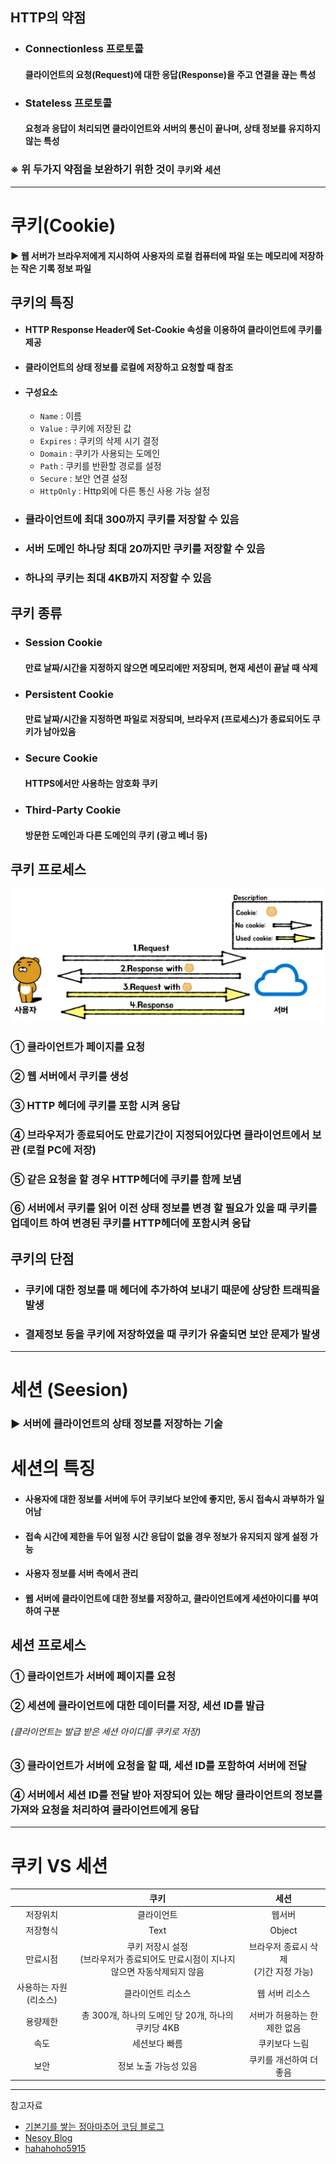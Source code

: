 ## HTTP의 약점
* ### Connectionless 프로토콜
    #### 클라이언트의 요청(Request)에 대한 응답(Response)을 주고 연결을 끊는 특성
* ### Stateless 프로토콜
    #### 요청과 응답이 처리되면 클라이언트와 서버의 통신이 끝나며, 상태 정보를 유지하지 않는 특성

### ※ 위 두가지 약점을 보완하기 위한 것이 `쿠키`와 `세션`

<hr/>

# 쿠키(Cookie)
#### ▶ 웹 서버가 브라우저에게 지시하여 사용자의 로컬 컴퓨터에 파일 또는 메모리에 저장하는 작은 기록 정보 파일

## 쿠키의 특징
* #### HTTP Response Header에 Set-Cookie 속성을 이용하여 클라이언트에 쿠키를 제공
* #### 클라이언트의 상태 정보를 로컬에 저장하고 요청할 때 참조
* #### 구성요소
  * `Name` : 이름
  * `Value` : 쿠키에 저장된 값
  * `Expires` : 쿠키의 삭제 시기 결정
  * `Domain` : 쿠키가 사용되는 도메인
  * `Path` : 쿠키를 반환할 경로를 설정
  * `Secure` : 보안 연결 설정
  * `HttpOnly` : Http외에 다른 통신 사용 가능 설정
* ### 클라이언트에 최대 300까지 쿠키를 저장할 수 있음
* ### 서버 도메인 하나당 최대 20까지만 쿠키를 저장할 수 있음
* ### 하나의 쿠키는 최대 4KB까지 저장할 수 있음

## 쿠키 종류
* ### Session Cookie
  #### 만료 날짜/시간을 지정하지 않으면 메모리에만 저장되며, 현재 세션이 끝날 때 삭제
* ### Persistent Cookie
  #### 만료 날짜/시간을 지정하면 파일로 저장되며, 브라우저 (프로세스)가 종료되어도 쿠키가 남아있음
* ### Secure Cookie
  #### HTTPS에서만 사용하는 암호화 쿠키
* ### Third-Party Cookie
  #### 방문한 도메인과 다른 도메인의 쿠키 (광고 베너 등)

## 쿠키 프로세스
![](../CS_IMG/Cookie_Process.png)
### ① 클라이언트가 페이지를 요청
### ② 웹 서버에서 쿠키를 생성
### ③ HTTP 헤더에 쿠키를 포함 시켜 응답
### ④ 브라우저가 종료되어도 만료기간이 지정되어있다면 클라이언트에서 보관 (로컬 PC에 저장)
### ⑤ 같은 요청을 할 경우 HTTP헤더에 쿠키를 함께 보냄
### ⑥ 서버에서 쿠키를 읽어 이전 상태 정보를 변경 할 필요가 있을 때 쿠키를 업데이트 하여 변경된 쿠키를 HTTP헤더에 포함시켜 응답

## 쿠키의 단점
* ### 쿠키에 대한 정보를 매 헤더에 추가하여 보내기 때문에 상당한 트래픽을 발생
* ### 결제정보 등을 쿠키에 저장하였을 때 쿠키가 유출되면 보안 문제가 발생

<hr/>

# 세션 (Seesion)
### ▶ 서버에 클라이언트의 상태 정보를 저장하는 기술

# 세션의 특징
* #### 사용자에 대한 정보를 서버에 두어 쿠키보다 보안에 좋지만, 동시 접속시 과부하가 일어남
* #### 접속 시간에 제한을 두어 일정 시간 응답이 없을 경우 정보가 유지되지 않게 설정 가능
* #### 사용자 정보를 서버 측에서 관리
* #### 웹 서버에 클라이언트에 대한 정보를 저장하고, 클라이언트에게 세션아이디를 부여하여 구분

## 세션 프로세스
### ① 클라이언트가 서버에 페이지를 요청
### ② 세션에 클라이언트에 대한 데이터를 저장, 세션 ID를 발급
###### (클라이언트는 발급 받은 세션 아이디를 쿠키로 저장)
### ③ 클라이언트가 서버에 요청을 할 때, 세션 ID를 포함하여 서버에 전달
### ④ 서버에서 세션 ID를 전달 받아 저장되어 있는 해당 클라이언트의 정보를 가져와 요청을 처리하여 클라이언트에게 응답

<hr/>

# 쿠키 VS 세션

|      |쿠키|세션|
|:----:|:---:|:----:|
| 저장위치 |클라이언트|웹서버|
|저장형식|Text|Object|
|만료시점|쿠키 저장시 설정<br/>(브라우저가 종료되어도 만료시점이 지나지 않으면 자동삭제되지 않음|브라우저 종료시 삭제<br/>(기간 지정 가능)|
|사용하는 자원(리소스)|클라이언트 리소스|웹 서버 리소스|
|용량제한|총 300개, 하나의 도메인 당 20개, 하나의 쿠키당 4KB|서버가 허용하는 한 제한 없음|
|속도|세션보다 빠름|쿠키보다 느림|
|보안|정보 노출 가능성 있음|쿠키를 개선하여 더 좋음|

<hr/>

참고자료
* [기본기를 쌓는 정아마추어 코딩 블로그](https://jeong-pro.tistory.com/80)
* [Nesoy Blog](https://nesoy.github.io/articles/2017-03/Session-Cookie)
* [hahahoho5915](https://hahahoho5915.tistory.com/32)